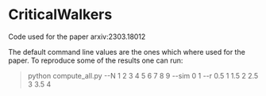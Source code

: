 # CriticalWalkers
Code used for the paper arxiv:2303.18012

The default command line values are the ones which where used for the paper. To reproduce some of the results one can run:

> python compute_all.py --N 1 2 3 4 5 6 7 8 9 --sim 0 1 --r 0.5 1 1.5 2 2.5 3 3.5 4
